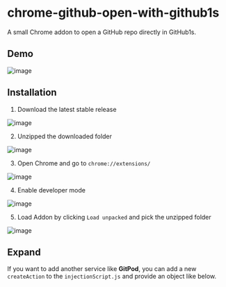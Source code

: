 # chrome-github-open-with-github1s

A small Chrome addon to open a GitHub repo directly in GitHub1s.

## Demo

![image](https://user-images.githubusercontent.com/41482988/122925027-badb6f00-d366-11eb-9a91-52189478d178.png)

## Installation

1. Download the latest stable release

![image](https://user-images.githubusercontent.com/41482988/122925335-068e1880-d367-11eb-8208-73f0002bc57b.png)

2. Unzipped the downloaded folder

![image](https://user-images.githubusercontent.com/41482988/122927069-c9c32100-d368-11eb-9d5b-a48eb88cc15b.png)

3. Open Chrome and go to `chrome://extensions/`

![image](https://user-images.githubusercontent.com/41482988/122925335-068e1880-d367-11eb-8208-73f0002bc57b.png)

4. Enable developer mode

![image](https://user-images.githubusercontent.com/41482988/122926061-c4b1a200-d367-11eb-929b-d3f73ba8867b.jpeg)

5. Load Addon by clicking `Load unpacked` and pick the unzipped folder

![image](https://user-images.githubusercontent.com/41482988/122927708-6f769000-d369-11eb-8f8c-39449d5aad1a.png)

## Expand

If you want to add another service like **GitPod**, you can add a new `createAction` to the `injectionScript.js` and provide an object like below.
